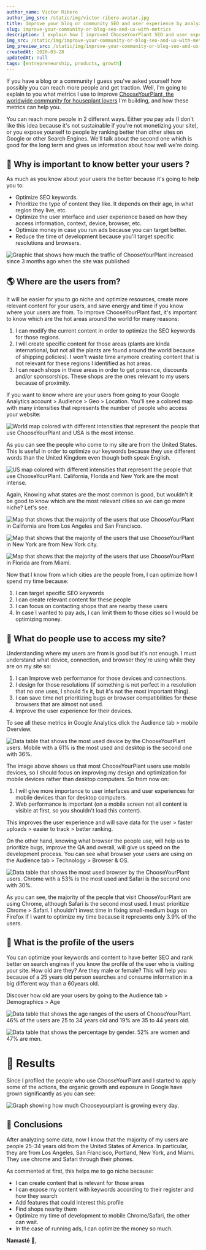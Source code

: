 ```yaml
---
author_name: Victor Ribero
author_img_src: /static/img/victor-ribero-avatar.jpg
title: Improve your blog or community SEO and user experience by analyzing metrics
slug: improve-your-community-or-blog-seo-and-ux-with-metrics
description: I explain how I improved ChooseYourPlant SEO and user experience by analyzing some metrics and how you can do the same for your blog or community.
img_src: /static/img/improve-your-community-or-blog-seo-and-ux-with-metrics-1.png
img_preview_src: /static/img/improve-your-community-or-blog-seo-and-ux-with-metrics-preview.png
createdAt: 2020-03-28
updatedAt: null
tags: [entrepreneurship, products, growth]
---
```


If you have a blog or a community I guess you've asked yourself how possibly you can reach more people and get traction. Well, I'm going to explain to you what metrics I use to improve [ChooseYourPlant, the worldwide community for houseplant lovers](https://www.chooseyourplant.com) I'm building, and how these metrics can help you.

You can reach more people in 2 different ways. Either you pay ads (I don't like this idea because it's not sustainable if you're not monetizing your site), or you expose yourself to people by ranking better than other sites on Google or other Search Engines. We'll talk about the second one which is good for the long term and gives us information about how well we're doing.

## 🤔 Why is important to know better your users ?
As much as you know about your users the better because it's going to help you to:
- Optimize SEO keywords.
- Prioritize the type of content they like. It depends on their age, in what region they live, etc.
- Optimize the user interface and user experience based on how they access information, context, device, browser, etc.
- Optimize money in case you run ads because you can target better.
- Reduce the time of development because you'll target specific resolutions and browsers.

![Graphic that shows how much the traffic of ChooseYourPlant increased since 3 months ago when the site was published](/static/img/improve-your-community-or-blog-seo-and-ux-with-metrics-1.png)


## 🌎 Where are the users from?
It will be easier for you to go niche and optimize resources, create more relevant content for your users, and save energy and time if you know where your users are from. To improve ChooseYourPlant fast, it's important to know which are the hot areas around the world for many reasons:
  
1. I can modify the current content in order to optimize the SEO keywords for those regions.
2. I will create specific content for those areas (plants are kinda international, but not all the plants are found around the world because of shipping policies). I won't waste time anymore creating content that is not relevant for these regions I identified as hot areas.
3. I can reach shops in these areas in order to get presence, discounts and/or sponsorships. These shops are the ones relevant to my users because of proximity.



If you want to know where are your users from going to your Google Analytics account > Audience > Geo > Location. You'll see a colored map with many intensities that represents the number of people who access your website:

![World map colored with different intensities that represent the people that use ChooseYourPlant and USA is the most intense.](/static/img/improve-your-community-or-blog-seo-and-ux-with-metrics-2.png)

As you can see the people who come to my site are from the United States. This is useful in order to optimize our keywords because they use different words than the United Kingdom even though both speak English.

![US map colored with different intensities that represent the people that use ChooseYourPlant. California, Florida and New York are the most intense.](/static/img/improve-your-community-or-blog-seo-and-ux-with-metrics-3.png)

Again, Knowing what states are the most common is good, but wouldn't it be good to know which are the most relevant cities so we can go more niche? Let's see.

![Map that shows that the majority of the users that use ChooseYourPlant in California are from Los Angeles and San Francisco.](/static/img/improve-your-community-or-blog-seo-and-ux-with-metrics-4.png)

![Map that shows that the majority of the users that use ChooseYourPlant in New York are from New York city.](/static/img/improve-your-community-or-blog-seo-and-ux-with-metrics-5.png)

![Map that shows that the majority of the users that use ChooseYourPlant in Florida are from Miami.](/static/img/improve-your-community-or-blog-seo-and-ux-with-metrics-6.png)


Now that I know from which cities are the people from, I can optimize how I spend my time because:

1. I can target specific SEO keywords
2. I can create relevant content for these people
3. I can focus on contacting shops that are nearby these users
4. In case I wanted to pay ads, I can limit them to those cities so I would be optimizing money.

## 📱 What do people use to access my site?
Understanding where my users are from is good but it's not enough. I must understand what device, connection, and browser they're using while they are on my site so:

1. I can Improve web performance for those devices and connections.
2. I design for those resolutions (if something is not perfect in a resolution that no one uses, I should fix it, but it's not the most important thing).
3. I can save time not prioritizing bugs or browser compatibilities for these browsers that are almost not used.
4. Improve the user experience for their devices.

To see all these metrics in Google Analytics click the Audience tab > mobile Overview.

![Data table that shows the most used device by the ChooseYourPlant users. Mobile with a 61% is the most used and desktop is the second one with 36%.](/static/img/improve-your-community-or-blog-seo-and-ux-with-metrics-7.png)

The image above shows us that most ChooseYourPlant users use mobile devices, so I should focus on improving my design and optimization for mobile devices rather than desktop computers. So from now on:

1. I will give more importance to user interfaces and user experiences for mobile devices than for desktop computers.
2. Web performance is important (on a mobile screen not all content is visible at first, so you shouldn't load this content).

This improves the user experience and will save data for the user > faster uploads > easier to track > better ranking.

On the other hand, knowing what browser the people use, will help us to prioritize bugs, improve the QA and overall, will give us speed on the development process. You can see what browser your users are using on the Audience tab > Technology > Browser & OS.

![Data table that shows the most used browser by the ChooseYourPlant users. Chrome with a 53% is the most used and Safari is the second one with 30%.](/static/img/improve-your-community-or-blog-seo-and-ux-with-metrics-8.png)

As you can see, the majority of the people that visit ChooseYourPlant are using Chrome, although Safari is the second most used. I must prioritize Chrome > Safari. I shouldn't invest time in fixing small-medium bugs on Firefox If I want to optimize my time because it represents only 3.9% of the users.


## 👧 What is the profile of the users

You can optimize your keywords and content to have better SEO and rank better on search engines if you know the profile of the user who is visiting your site. How old are they? Are they male or female? This will help you because of a 25 years old person searches and consume information in a big different way than a 60years old. 

Discover how old are your users by going to the Audience tab > Demographics > Age

![Data table that shows the age ranges of the users of ChooseYourPlant. 46% of the users are 25 to 34 years old and 19% are 35 to 44 years old.](/static/img/improve-your-community-or-blog-seo-and-ux-with-metrics-9.png)

![Data table that shows the percentage by gender. 52% are women and 47% are men.](/static/img/improve-your-community-or-blog-seo-and-ux-with-metrics-10.png)

# 💬 Results
Since I profiled the people who use ChooseYourPlant and I started to apply some of the actions, the organic growth and exposure in Google have grown significantly as you can see:

![Graph showing how much Chooseyourplant is growing every day.](/static/img/improve-your-community-or-blog-seo-and-ux-with-metrics-11.png)

## 📑 Conclusions
After analyzing some data, now I know that the majority of my users are people 25-34 years old from the United States of America. In particular, they are from Los Angeles, San Francisco, Portland, New York, and Miami. They use chrome and Safari through their phones. 

As commented at first, this helps me to go niche because:
- I can create content that is relevant for those areas
- I can expose my content with keywords according to their register and how they search
- Add features that could interest this profile
- Find shops nearby them
- Optimize my time of development to mobile Chrome/Safari, the other can wait.
- In the case of running ads, I can optimize the money so much.

**Namasté** 🙏,